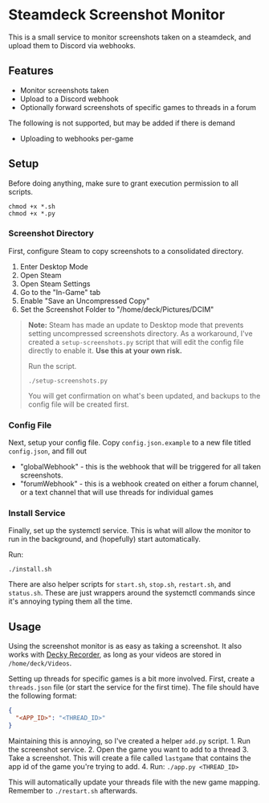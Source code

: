 # Steamdeck Screenshot Monitor

This is a small service to monitor screenshots taken on a steamdeck, and upload them to Discord via webhooks.

## Features

- Monitor screenshots taken
- Upload to a Discord webhook
- Optionally forward screenshots of specific games to threads in a forum

The following is not supported, but may be added if there is demand
- Uploading to webhooks per-game

## Setup

Before doing anything, make sure to grant execution permission to all scripts.
```
chmod +x *.sh
chmod +x *.py
```

### Screenshot Directory

First, configure Steam to copy screenshots to a consolidated directory.

1. Enter Desktop Mode
2. Open Steam
3. Open Steam Settings
4. Go to the "In-Game" tab
5. Enable "Save an Uncompressed Copy"
6. Set the Screenshot Folder to "/home/deck/Pictures/DCIM"

> **Note:** Steam has made an update to Desktop mode that prevents setting uncompressed screenshots directory. As a workaround, I've created a `setup-screenshots.py` script that will edit the config file directly to enable it. **Use this at your own risk.**
> 
> Run the script.
> ```
> ./setup-screenshots.py
> ```
> You will get confirmation on what's been updated, and backups to the config file will be created first.

### Config File

Next, setup your config file. Copy `config.json.example` to a new file titled `config.json`, and fill out
- "globalWebhook" - this is the webhook that will be triggered for all taken screenshots.
- "forumWebhook" - this is a webhook created on either a forum channel, or a text channel that will use threads for individual games

### Install Service

Finally, set up the systemctl service. This is what will allow the monitor to run in the background, and (hopefully) start automatically.

Run:
```
./install.sh
```

There are also helper scripts for `start.sh`, `stop.sh`, `restart.sh`, and `status.sh`. These are just wrappers around the systemctl commands since it's annoying typing them all the time.


## Usage

Using the screenshot monitor is as easy as taking a screenshot. It also works with [Decky Recorder](https://github.com/safijari/decky-recorder-fork), as long as your videos are stored in `/home/deck/Videos`.

Setting up threads for specific games is a bit more involved. First, create a `threads.json` file (or start the service for the first time). The file should have the following format:
```json
{
  "<APP_ID>": "<THREAD_ID>"
}
```

Maintaining this is annoying, so I've created a helper `add.py` script. 1. Run the screenshot service. 
2. Open the game you want to add to a thread
3. Take a screenshot. This will create a file called `lastgame` that contains the app id of the game you're trying to add.
4. Run: `./app.py <THREAD_ID>`

This will automatically update your threads file with the new game mapping. Remember to `./restart.sh` afterwards.